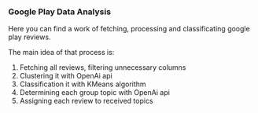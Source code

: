 ### Google Play Data Analysis

Here you can find a work of fetching, processing and classificating google play reviews.

The main idea of that process is:
1. Fetching all reviews, filtering unnecessary columns
2. Clustering it with OpenAi api
3. Classification it with KMeans algorithm
4. Determining each group topic with OpenAi api
5. Assigning each review to received topics